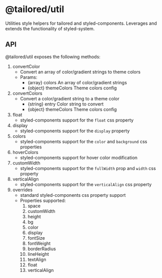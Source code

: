 # @tailored/util
Utilities style helpers for tailored and styled-components. Leverages and extends the functionality of styled-system.

## API
@tailored/util exposes the following methods:

1. convertColor
    * Convert an array of color/gradient strings to theme colors
    * Params:
        * {array} colors        An array of color/gradient strings
        * {object} themeColors  Theme colors config 
2. convertColors
    * Convert a color/gradient string to a theme color
        * {string} entry        Color string to convert
        * {object} themeColors  Theme colors config
3. float
    * styled-components support for the `float` css property
4. display
    * styled-components support for the `display` property
5. colors
    * styled-components support for the `color` and `background` css properties
6. hoverColors
    * styled-components support for hover color modification
7. customWidth
    * styled-components support for the `fullWidth` prop and `width` css property
8. verticalAlign
    * styled-components support for the `verticalAlign` css property
9. overrides
    * standard styled-components css property support
    * Properties supported:
        1. space
        2. customWidth
        3. height
        4. bg
        5. color
        5. display
        6. fontSize
        7. fontWeight
        8. borderRadius
        9. lineHeight
        10. textAlign
        11. float
        12. verticalAlign